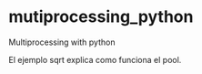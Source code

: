 # mutiprocessing_python
Multiprocessing with python


El ejemplo sqrt explica como funciona el pool.